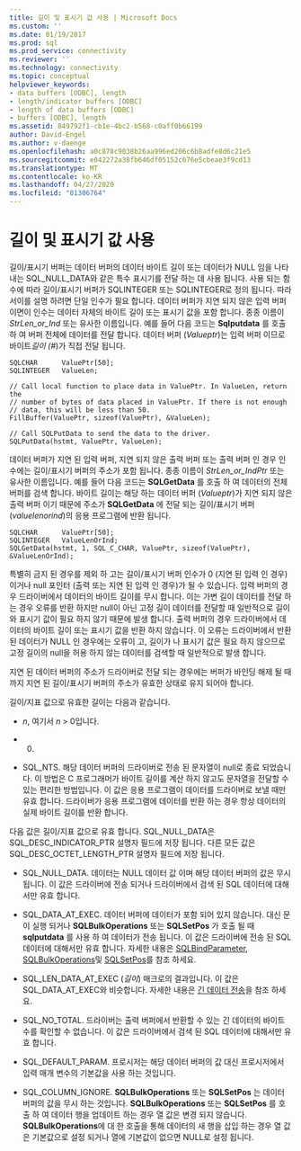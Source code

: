 ```yaml
---
title: 길이 및 표시기 값 사용 | Microsoft Docs
ms.custom: ''
ms.date: 01/19/2017
ms.prod: sql
ms.prod_service: connectivity
ms.reviewer: ''
ms.technology: connectivity
ms.topic: conceptual
helpviewer_keywords:
- data buffers [ODBC], length
- length/indicator buffers [ODBC]
- length of data buffers [ODBC]
- buffers [ODBC], length
ms.assetid: 849792f1-cb1e-4bc2-b568-c0aff0b66199
author: David-Engel
ms.author: v-daenge
ms.openlocfilehash: a0c878c9038b26aa996ed206c6b8adfe8d6c21e5
ms.sourcegitcommit: e042272a38fb646df05152c676e5cbeae3f9cd13
ms.translationtype: MT
ms.contentlocale: ko-KR
ms.lasthandoff: 04/27/2020
ms.locfileid: "81306764"
---
```

# <a name="using-length-and-indicator-values"></a>길이 및 표시기 값 사용
길이/표시기 버퍼는 데이터 버퍼의 데이터 바이트 길이 또는 데이터가 NULL 임을 나타내는 SQL_NULL_DATA와 같은 특수 표시기를 전달 하는 데 사용 됩니다. 사용 되는 함수에 따라 길이/표시기 버퍼가 SQLINTEGER 또는 SQLINTEGER로 정의 됩니다. 따라서이를 설명 하려면 단일 인수가 필요 합니다. 데이터 버퍼가 지연 되지 않은 입력 버퍼 이면이 인수는 데이터 자체의 바이트 길이 또는 표시기 값을 포함 합니다. 종종 이름이 *StrLen_or_Ind* 또는 유사한 이름입니다. 예를 들어 다음 코드는 **Sqlputdata** 를 호출 하 여 버퍼 전체에 데이터를 전달 합니다. 데이터 버퍼 (*Valueptr*)는 입력 버퍼 이므로 바이트*길이 (#*)가 직접 전달 됩니다.  
  
```  
SQLCHAR      ValuePtr[50];  
SQLINTEGER   ValueLen;  
  
// Call local function to place data in ValuePtr. In ValueLen, return the  
// number of bytes of data placed in ValuePtr. If there is not enough  
// data, this will be less than 50.  
FillBuffer(ValuePtr, sizeof(ValuePtr), &ValueLen);  
  
// Call SQLPutData to send the data to the driver.  
SQLPutData(hstmt, ValuePtr, ValueLen);  
```  
  
 데이터 버퍼가 지연 된 입력 버퍼, 지연 되지 않은 출력 버퍼 또는 출력 버퍼 인 경우 인수에는 길이/표시기 버퍼의 주소가 포함 됩니다. 종종 이름이 *StrLen_or_IndPtr* 또는 유사한 이름입니다. 예를 들어 다음 코드는 **SQLGetData** 를 호출 하 여 데이터의 전체 버퍼를 검색 합니다. 바이트 길이는 해당 하는 데이터 버퍼 (*Valueptr*)가 지연 되지 않은 출력 버퍼 이기 때문에 주소가 **SQLGetData** 에 전달 되는 길이/표시기 버퍼 (*valuelenorind*)의 응용 프로그램에 반환 됩니다.  
  
```  
SQLCHAR      ValuePtr[50];  
SQLINTEGER   ValueLenOrInd;  
SQLGetData(hstmt, 1, SQL_C_CHAR, ValuePtr, sizeof(ValuePtr), &ValueLenOrInd);  
```  
  
 특별히 금지 된 경우를 제외 하 고는 길이/표시기 버퍼 인수가 0 (지연 된 입력 인 경우) 이거나 null 포인터 (출력 또는 지연 된 입력 인 경우)가 될 수 있습니다. 입력 버퍼의 경우 드라이버에서 데이터의 바이트 길이를 무시 합니다. 이는 가변 길이 데이터를 전달 하는 경우 오류를 반환 하지만 null이 아닌 고정 길이 데이터를 전달할 때 일반적으로 길이와 표시기 값이 필요 하지 않기 때문에 발생 합니다. 출력 버퍼의 경우 드라이버에서 데이터의 바이트 길이 또는 표시기 값을 반환 하지 않습니다. 이 오류는 드라이버에서 반환 된 데이터가 NULL 인 경우에는 오류이 고, 길이가 나 표시기 값은 필요 하지 않으므로 고정 길이의 null을 허용 하지 않는 데이터를 검색할 때 일반적으로 발생 합니다.  
  
 지연 된 데이터 버퍼의 주소가 드라이버로 전달 되는 경우에는 버퍼가 바인딩 해제 될 때까지 지연 된 길이/표시기 버퍼의 주소가 유효한 상태로 유지 되어야 합니다.  
  
 길이/지표 값으로 유효한 길이는 다음과 같습니다.  
  
-   *n*, 여기서 *n* > 0입니다.  
  
-   0.  
  
-   SQL_NTS. 해당 데이터 버퍼의 드라이버로 전송 된 문자열이 null로 종료 되었습니다. 이 방법은 C 프로그래머가 바이트 길이를 계산 하지 않고도 문자열을 전달할 수 있는 편리한 방법입니다. 이 값은 응용 프로그램이 데이터를 드라이버로 보낼 때만 유효 합니다. 드라이버가 응용 프로그램에 데이터를 반환 하는 경우 항상 데이터의 실제 바이트 길이를 반환 합니다.  
  
 다음 값은 길이/지표 값으로 유효 합니다. SQL_NULL_DATA은 SQL_DESC_INDICATOR_PTR 설명자 필드에 저장 됩니다. 다른 모든 값은 SQL_DESC_OCTET_LENGTH_PTR 설명자 필드에 저장 됩니다.  
  
-   SQL_NULL_DATA. 데이터는 NULL 데이터 값 이며 해당 데이터 버퍼의 값은 무시 됩니다. 이 값은 드라이버에 전송 되거나 드라이버에서 검색 된 SQL 데이터에 대해서만 유효 합니다.  
  
-   SQL_DATA_AT_EXEC. 데이터 버퍼에 데이터가 포함 되어 있지 않습니다. 대신 문이 실행 되거나 **SQLBulkOperations** 또는 **SQLSetPos** 가 호출 될 때 **sqlputdata** 를 사용 하 여 데이터가 전송 됩니다. 이 값은 드라이버에 전송 된 SQL 데이터에 대해서만 유효 합니다. 자세한 내용은 [SQLBindParameter](../../../odbc/reference/syntax/sqlbindparameter-function.md), [SQLBulkOperations](../../../odbc/reference/syntax/sqlbulkoperations-function.md)및 [SQLSetPos](../../../odbc/reference/syntax/sqlsetpos-function.md)를 참조 하세요.  
  
-   SQL_LEN_DATA_AT_EXEC (*길이*) 매크로의 결과입니다. 이 값은 SQL_DATA_AT_EXEC와 비슷합니다. 자세한 내용은 [긴 데이터 전송](../../../odbc/reference/develop-app/sending-long-data.md)을 참조 하세요.  
  
-   SQL_NO_TOTAL. 드라이버는 출력 버퍼에서 반환할 수 있는 긴 데이터의 바이트 수를 확인할 수 없습니다. 이 값은 드라이버에서 검색 된 SQL 데이터에 대해서만 유효 합니다.  
  
-   SQL_DEFAULT_PARAM. 프로시저는 해당 데이터 버퍼의 값 대신 프로시저에서 입력 매개 변수의 기본값을 사용 하는 것입니다.  
  
-   SQL_COLUMN_IGNORE. **SQLBulkOperations** 또는 **SQLSetPos** 는 데이터 버퍼의 값을 무시 하는 것입니다. **SQLBulkOperations** 또는 **SQLSetPos** 를 호출 하 여 데이터 행을 업데이트 하는 경우 열 값은 변경 되지 않습니다. **SQLBulkOperations**에 대 한 호출을 통해 데이터의 새 행을 삽입 하는 경우 열 값은 기본값으로 설정 되거나 열에 기본값이 없으면 NULL로 설정 됩니다.
